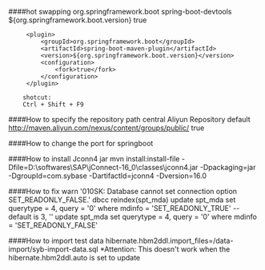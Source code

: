 ####hot swapping
        <dependency>
            <groupId>org.springframework.boot</groupId>
            <artifactId>spring-boot-devtools</artifactId>
            <version>${org.springframework.boot.version}</version>
            <optional>true</optional>
        </dependency>
        
         <plugin>
             <groupId>org.springframework.boot</groupId>
             <artifactId>spring-boot-maven-plugin</artifactId>
             <version>${org.springframework.boot.version}</version>
             <configuration>
                 <fork>true</fork>
             </configuration>
         </plugin>
         
        shotcut:
        Ctrl + Shift + F9
        
####How to specify the repository path
        <repository>
            <id>central</id>
            <name>Aliyun Repository</name>
            <layout>default</layout>
            <url>http://maven.aliyun.com/nexus/content/groups/public/</url>
            <snapshots>
                <enabled>true</enabled>
            </snapshots>
        </repository>
        
####How to change the port for springboot

####How to install Jconn4 jar
mvn install:install-file -Dfile=D:\softwares\SAP\jConnect-16_0\classes\jconn4.jar -Dpackaging=jar -DgroupId=com.sybase -DartifactId=jconn4 -Dversion=16.0

####How to fix warn '010SK: Database cannot set connection option SET_READONLY_FALSE.'
dbcc reindex(spt_mda)
update spt_mda set querytype = 4, query = '0' where mdinfo = 'SET_READONLY_TRUE' -- default is 3, ''
update spt_mda set querytype = 4, query = '0' where mdinfo = 'SET_READONLY_FALSE'

####How to import test data
hibernate.hbm2ddl.import_files=/data-import/syb-import-data.sql
*Attention: This doesn't work when the hibernate.hbm2ddl.auto is set to update